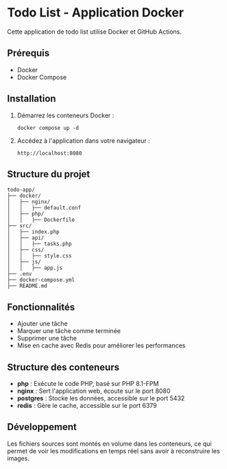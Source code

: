 # Todo List - Application Docker

Cette application de todo list utilise Docker et GitHub Actions.

## Prérequis

- Docker
- Docker Compose

## Installation

1. Démarrez les conteneurs Docker :
   ```
   docker compose up -d
   ```

2. Accédez à l'application dans votre navigateur :
   ```
   http://localhost:8080
   ```

## Structure du projet
   ```
   todo-app/
   ├── docker/
   │   ├── nginx/
   │   │   ├── default.conf
   │   ├── php/
   │   │   ├── Dockerfile
   ├── src/
   │   ├── index.php
   │   ├── api/
   │   │   ├── tasks.php
   │   ├── css/
   │   │   ├── style.css
   │   ├── js/
   │   │   ├── app.js
   ├── .env
   ├── docker-compose.yml
   ├── README.md
   ```

## Fonctionnalités

- Ajouter une tâche
- Marquer une tâche comme terminée
- Supprimer une tâche
- Mise en cache avec Redis pour améliorer les performances

## Structure des conteneurs

- **php** : Exécute le code PHP, basé sur PHP 8.1-FPM
- **nginx** : Sert l'application web, écoute sur le port 8080
- **postgres** : Stocke les données, accessible sur le port 5432
- **redis** : Gère le cache, accessible sur le port 6379

## Développement

Les fichiers sources sont montés en volume dans les conteneurs, ce qui permet de voir les modifications en temps réel sans avoir à reconstruire les images.
